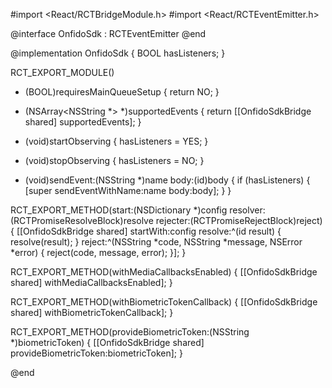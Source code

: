 #import <React/RCTBridgeModule.h>
#import <React/RCTEventEmitter.h>

@interface OnfidoSdk : RCTEventEmitter <RCTBridgeModule>
@end

@implementation OnfidoSdk {
  BOOL hasListeners;
}

RCT_EXPORT_MODULE()

+ (BOOL)requiresMainQueueSetup {
  return NO;
}

- (NSArray<NSString *> *)supportedEvents {
  return [[OnfidoSdkBridge shared] supportedEvents];
}

- (void)startObserving {
  hasListeners = YES;
}

- (void)stopObserving {
  hasListeners = NO;
}

- (void)sendEvent:(NSString *)name body:(id)body {
  if (hasListeners) {
    [super sendEventWithName:name body:body];
  }
}

RCT_EXPORT_METHOD(start:(NSDictionary *)config
                  resolver:(RCTPromiseResolveBlock)resolve
                  rejecter:(RCTPromiseRejectBlock)reject) {
  [[OnfidoSdkBridge shared] startWith:config
                              resolve:^(id result) { resolve(result); }
                              reject:^(NSString *code, NSString *message, NSError *error) {
                                reject(code, message, error);
                              }];
}

RCT_EXPORT_METHOD(withMediaCallbacksEnabled) {
  [[OnfidoSdkBridge shared] withMediaCallbacksEnabled];
}

RCT_EXPORT_METHOD(withBiometricTokenCallback) {
  [[OnfidoSdkBridge shared] withBiometricTokenCallback];
}

RCT_EXPORT_METHOD(provideBiometricToken:(NSString *)biometricToken) {
  [[OnfidoSdkBridge shared] provideBiometricToken:biometricToken];
}

@end
